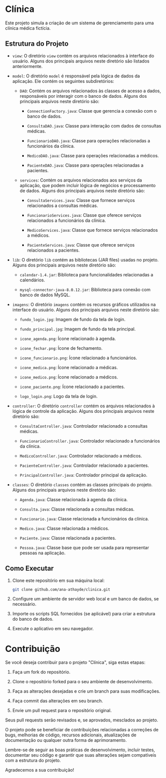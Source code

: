 # Clínica

Este projeto simula a criação de um sistema de gerenciamento para uma clínica médica fictícia.

## Estrutura do Projeto

- `view`: O diretório `view` contém os arquivos relacionados à interface do usuário. Alguns dos principais arquivos neste diretório são listados anteriormente.

- `model`: O diretório `model` é responsável pela lógica de dados da aplicação. Ele contém os seguintes subdiretórios:

  - `DAO`: Contém os arquivos relacionados às classes de acesso a dados, responsáveis por interagir com o banco de dados. Alguns dos principais arquivos neste diretório são:

    - `ConnectionFactory.java`: Classe que gerencia a conexão com o banco de dados.

    - `ConsultaDAO.java`: Classe para interação com dados de consultas médicas.

    - `FuncionarioDAO.java`: Classe para operações relacionadas a funcionários da clínica.

    - `MedicoDAO.java`: Classe para operações relacionadas a médicos.

    - `PacienteDAO.java`: Classe para operações relacionadas a pacientes.

  - `services`: Contém os arquivos relacionados aos serviços da aplicação, que podem incluir lógica de negócios e processamento de dados. Alguns dos principais arquivos neste diretório são:

    - `ConsultaServices.java`: Classe que fornece serviços relacionados a consultas médicas.

    - `FuncionarioServices.java`: Classe que oferece serviços relacionados a funcionários da clínica.

    - `MedicoServices.java`: Classe que fornece serviços relacionados a médicos.

    - `PacienteServices.java`: Classe que oferece serviços relacionados a pacientes.

- `lib`: O diretório `lib` contém as bibliotecas (JAR files) usadas no projeto. Alguns dos principais arquivos neste diretório são:

    - `calendar-1.4.jar`: Biblioteca para funcionalidades relacionadas a calendários.
    
    - `mysql-connector-java-8.0.12.jar`: Biblioteca para conexão com banco de dados MySQL.

- `imagens`: O diretório `imagens` contém os recursos gráficos utilizados na interface do usuário. Alguns dos principais arquivos neste diretório são:

    - `fundo_login.jpg`: Imagem de fundo da tela de login.
    
    - `fundo_principal.jpg`: Imagem de fundo da tela principal.
    
    - `icone_agenda.png`: Ícone relacionado à agenda.
    
    - `icone_fechar.png`: Ícone de fechamento.
    
    - `icone_funcionario.png`: Ícone relacionado a funcionários.
    
    - `icone_medica.png`: Ícone relacionado a médicas.
    
    - `icone_medico.png`: Ícone relacionado a médicos.
    
    - `icone_paciente.png`: Ícone relacionado a pacientes.
    
    - `logo_login.png`: Logo da tela de login.

- `controller`: O diretório `controller` contém os arquivos relacionados à lógica de controle da aplicação. Alguns dos principais arquivos neste diretório são:

    - `ConsultaController.java`: Controlador relacionado a consultas médicas.
    
    - `FuncionarioController.java`: Controlador relacionado a funcionários da clínica.
    
    - `MedicoController.java`: Controlador relacionado a médicos.
    
    - `PacienteController.java`: Controlador relacionado a pacientes.
    
    - `PrincipalController.java`: Controlador principal da aplicação.

- `classes`: O diretório `classes` contém as classes principais do projeto. Alguns dos principais arquivos neste diretório são:

    - `Agenda.java`: Classe relacionada à agenda da clínica.
    
    - `Consulta.java`: Classe relacionada a consultas médicas.
    
    - `Funcionario.java`: Classe relacionada a funcionários da clínica.
    
    - `Medico.java`: Classe relacionada a médicos.
    
    - `Paciente.java`: Classe relacionada a pacientes.
    
    - `Pessoa.java`: Classe base que pode ser usada para representar pessoas na aplicação.

## Como Executar

1. Clone este repositório em sua máquina local:

   ```bash
   git clone github.com/ana-athayde/clinica.git

2. Configure um ambiente de servidor web local e um banco de dados, se necessário.

3. Importe os scripts SQL fornecidos (se aplicável) para criar a estrutura do banco de dados.

4. Execute o aplicativo em seu navegador.

# Contribuição

Se você deseja contribuir para o projeto "Clínica", siga estas etapas:

1. Faça um fork do repositório.

2. Clone o repositório forked para o seu ambiente de desenvolvimento.

3. Faça as alterações desejadas e crie um branch para suas modificações.

4. Faça commit das alterações em seu branch.

5. Envie um pull request para o repositório original.

Seus pull requests serão revisados e, se aprovados, mesclados ao projeto.

O projeto pode se beneficiar de contribuições relacionadas a correções de bugs, melhorias de código, recursos adicionais, atualizações de documentação ou qualquer outra forma de aprimoramento.

Lembre-se de seguir as boas práticas de desenvolvimento, incluir testes, documentar seu código e garantir que suas alterações sejam compatíveis com a estrutura do projeto.

Agradecemos a sua contribuição!

